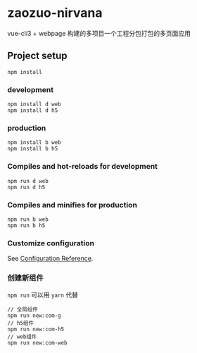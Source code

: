 # zaozuo-nirvana

vue-cli3 + webpage 构建的多项目一个工程分包打包的多页面应用

## Project setup
```
npm install
```

### development
```
npm install d web
npm install d h5
```
### production
```
npm install b web
npm install b h5
```

### Compiles and hot-reloads for development
```
npm run d web
npm run d h5
```

### Compiles and minifies for production
```
npm run b web
npm run b h5
```

### Customize configuration
See [Configuration Reference](https://cli.vuejs.org/config/).

### 创建新组件
`npm run` 可以用 `yarn` 代替
```
// 全局组件
npm run new:com-g 
// h5组件
npm run new:com-h5
// web组件
npm run new:com-web
```